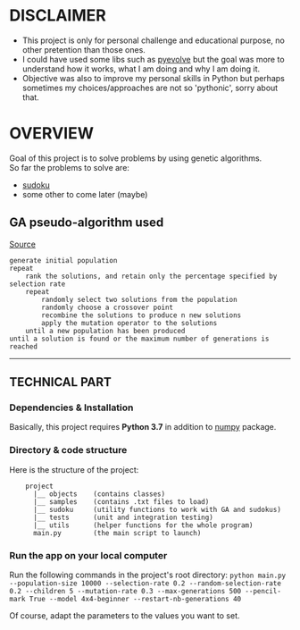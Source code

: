 # DISCLAIMER
* This project is only for personal challenge and educational purpose, no other pretention than those ones.
* I could have used some libs such as [pyevolve](http://pyevolve.sourceforge.net/) but the goal was more
to understand how it works, what I am doing and why I am doing it.
* Objective was also to improve my personal skills in Python but perhaps sometimes my choices/approaches 
are not so 'pythonic', sorry about that.

# OVERVIEW
Goal of this project is to solve problems by using genetic algorithms.  
So far the problems to solve are:
* [sudoku](sudoku.md)
* some other to come later (maybe)


## GA pseudo-algorithm used
[Source](http://micsymposium.org/mics_2009_proceedings/mics2009_submission_66.pdf)
```
generate initial population
repeat
    rank the solutions, and retain only the percentage specified by selection rate
    repeat
        randomly select two solutions from the population
        randomly choose a crossover point
        recombine the solutions to produce n new solutions
        apply the mutation operator to the solutions
    until a new population has been produced
until a solution is found or the maximum number of generations is reached
```


---
## TECHNICAL PART
### Dependencies & Installation
Basically, this project requires **Python 3.7** in addition to [numpy](https://www.numpy.org/) package.

### Directory & code structure
Here is the structure of the project:
```
    project
      |__ objects    (contains classes)
      |__ samples    (contains .txt files to load)
      |__ sudoku     (utility functions to work with GA and sudokus)
      |__ tests      (unit and integration testing)
      |__ utils      (helper functions for the whole program)
      main.py        (the main script to launch)
```

### Run the app on your local computer
Run the following commands in the project's root directory:
    `python main.py --population-size 10000 --selection-rate 0.2 --random-selection-rate 0.2 --children 5 --mutation-rate 0.3 --max-generations 500 --pencil-mark True --model 4x4-beginner --restart-nb-generations 40`

Of course, adapt the parameters to the values you want to set. 